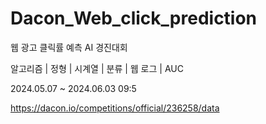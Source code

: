 # Dacon_Web_click_prediction

웹 광고 클릭률 예측 AI 경진대회

알고리즘 | 정형 | 시계열 | 분류 | 웹 로그 | AUC

2024.05.07 ~ 2024.06.03 09:5



https://dacon.io/competitions/official/236258/data
